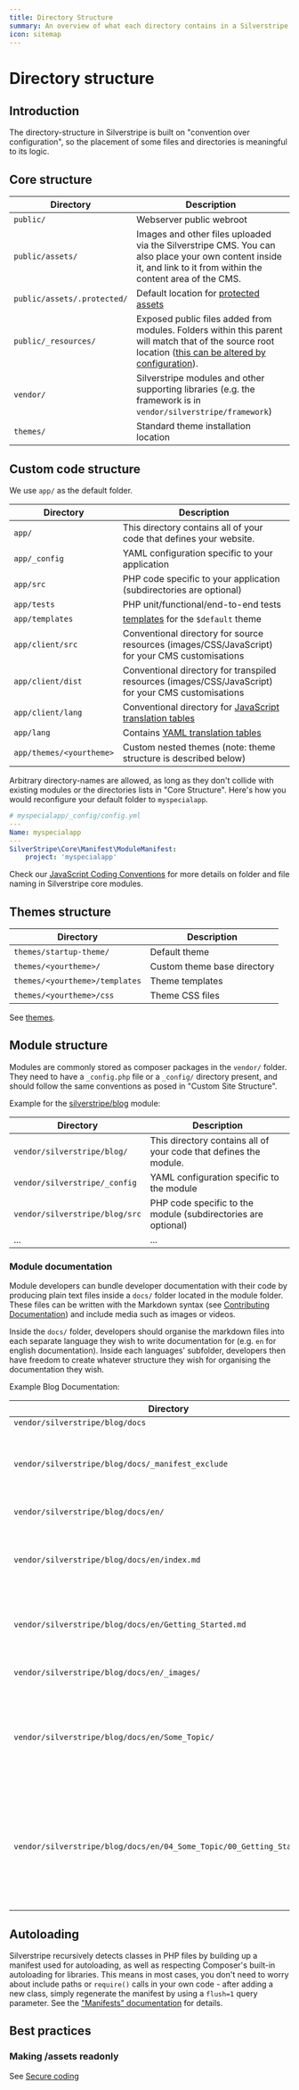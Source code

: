 ```yaml
---
title: Directory Structure
summary: An overview of what each directory contains in a Silverstripe CMS installation
icon: sitemap
---
```


# Directory structure

## Introduction

The directory-structure in Silverstripe is built on "convention over configuration", so the placement of some files and
directories is meaningful to its logic.

## Core structure

Directory            | Description
---------            | -----------
`public/`            | Webserver public webroot
`public/assets/`     | Images and other files uploaded via the Silverstripe CMS. You can also place your own content inside it, and link to it from within the content area of the CMS.
`public/assets/.protected/` | Default location for [protected assets](/developer_guides/files/file_security)
`public/_resources/` | Exposed public files added from modules. Folders within this parent will match that of the source root location ([this can be altered by configuration](/developer_guides/templates/requirements/#configuring-your-project-exposed-folders)).
`vendor/`            | Silverstripe modules and other supporting libraries (e.g. the framework is in `vendor/silverstripe/framework`)
`themes/`            | Standard theme installation location

## Custom code structure

We use `app/` as the default folder.

| Directory             | Description                                                         |
| ---------             | -----------                                                         |
| `app/`           | This directory contains all of your code that defines your website. |
| `app/_config`    | YAML configuration specific to your application                    |
| `app/src`        | PHP code specific to your application (subdirectories are optional)     |
| `app/tests`      | PHP unit/functional/end-to-end tests                                                      |
| `app/templates`  | [templates](/developer_guides/templates) for the `$default` theme   |
| `app/client/src` | Conventional directory for source resources (images/CSS/JavaScript) for your CMS customisations |
| `app/client/dist` | Conventional directory for transpiled resources (images/CSS/JavaScript) for your CMS customisations |
| `app/client/lang` | Conventional directory for [JavaScript translation tables](/developer_guides/i18n/#translation-tables-in-javascript) |
| `app/lang` | Contains [YAML translation tables](/developer_guides/i18n/#language-definitions) |
| `app/themes/<yourtheme>` | Custom nested themes (note: theme structure is described below)     |

Arbitrary directory-names are allowed, as long as they don't collide with existing modules or the directories lists in
"Core Structure". Here's how you would reconfigure your default folder to `myspecialapp`.

```yml
# myspecialapp/_config/config.yml
---
Name: myspecialapp
---
SilverStripe\Core\Manifest\ModuleManifest:
    project: 'myspecialapp'
```

Check our [JavaScript Coding Conventions](/contributing/javascript_coding_conventions/) for more details on folder and file naming in
Silverstripe core modules.

## Themes structure

| Directory                       | Description                                                     |
| ------------------              | ---------------------------                                     |
| `themes/startup-theme/`         | Default theme                                                   |
| `themes/<yourtheme>/`           | Custom theme base directory                                     |
| `themes/<yourtheme>/templates`  | Theme templates                                                 |
| `themes/<yourtheme>/css`        | Theme CSS files                                                 |

See [themes](/developer_guides/templates/themes).

## Module structure

Modules are commonly stored as composer packages in the `vendor/` folder. They need to have a `_config.php` file or
a `_config/` directory present, and should follow the same conventions as posed in "Custom Site Structure".

Example for the [silverstripe/blog](https://github.com/silverstripe/silverstripe-blog) module:

| Directory  | Description                                                         |
| ---------  | -----------                                                         |
| `vendor/silverstripe/blog/` | This directory contains all of your code that defines the module. |
| `vendor/silverstripe/_config` | YAML configuration specific to the module                    |
| `vendor/silverstripe/blog/src` | PHP code specific to the module (subdirectories are optional)     |
| ...        | ...                                                                 |

### Module documentation

Module developers can bundle developer documentation with their code by producing plain text files inside a `docs/`
folder located in the module folder. These files can be written with the Markdown syntax
(see [Contributing Documentation](/contributing/documentation))
and include media such as images or videos.

Inside the `docs/` folder, developers should organise the markdown files into each separate language they wish to write
documentation for (e.g. `en` for english documentation). Inside each languages' subfolder, developers then have freedom to create whatever
structure they wish for organising the documentation they wish.

Example Blog Documentation:

| Directory  | Description                                                         |
| ---------  | -----------                                                         |
| `vendor/silverstripe/blog/docs` | |
| `vendor/silverstripe/blog/docs/_manifest_exclude` | Empty file to signify that Silverstripe does not need to load classes from this folder |
| `vendor/silverstripe/blog/docs/en/`       | English documentation  |
| `vendor/silverstripe/blog/docs/en/index.md`    | Documentation homepage. Should provide an introduction and links to remaining docs |
| `vendor/silverstripe/blog/docs/en/Getting_Started.md` | Documentation page. Naming convention is Uppercase and underscores. |
| `vendor/silverstripe/blog/docs/en/_images/` | Folder to store any images or media |
| `vendor/silverstripe/blog/docs/en/Some_Topic/` | You can organise documentation into nested folders. Naming convention is Uppercase and underscores. |
| `vendor/silverstripe/blog/docs/en/04_Some_Topic/00_Getting_Started.md`|Structure is created by use of numbered prefixes. This applies to nested folders and documentations pages, `index.md` should not have a prefix.|

## Autoloading

Silverstripe recursively detects classes in PHP files by building up a manifest used for autoloading, as well as
respecting Composer's built-in autoloading for libraries. This means in most cases, you don't need to worry about
include paths or `require()` calls in your own code - after adding a new class, simply regenerate the manifest by using
a `flush=1` query parameter. See the ["Manifests" documentation](/developer_guides/execution_pipeline/manifests) for
details.

## Best practices

### Making /assets readonly

See [Secure coding](/developer_guides/security/secure_coding#filesystem)
